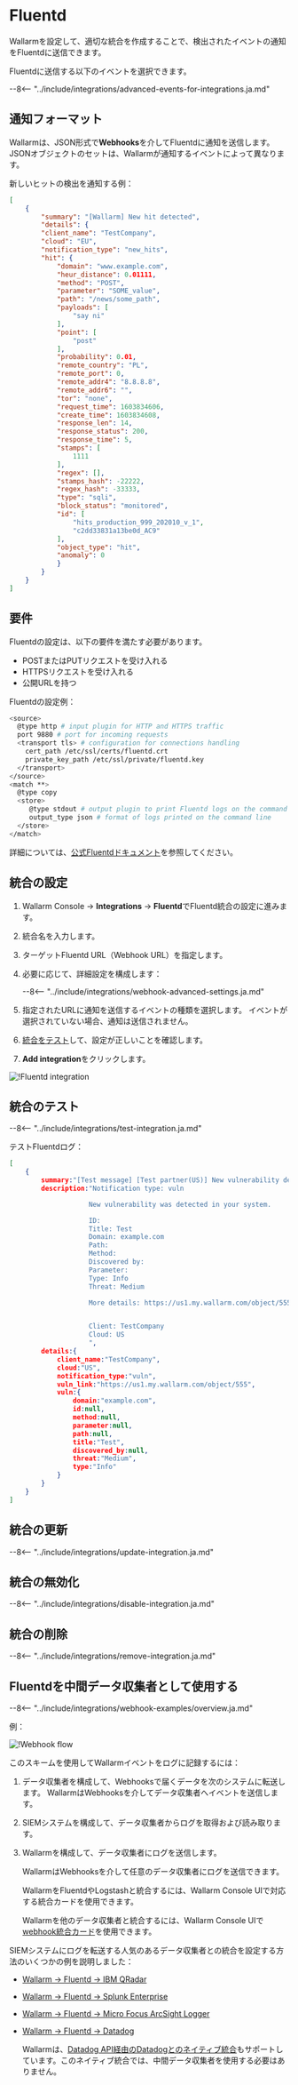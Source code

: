 # Fluentd

Wallarmを設定して、適切な統合を作成することで、検出されたイベントの通知をFluentdに送信できます。

Fluentdに送信する以下のイベントを選択できます。

--8<-- "../include/integrations/advanced-events-for-integrations.ja.md"

## 通知フォーマット

Wallarmは、JSON形式で**Webhooks**を介してFluentdに通知を送信します。 JSONオブジェクトのセットは、Wallarmが通知するイベントによって異なります。

新しいヒットの検出を通知する例：

```json
[
    {
        "summary": "[Wallarm] New hit detected",
        "details": {
        "client_name": "TestCompany",
        "cloud": "EU",
        "notification_type": "new_hits",
        "hit": {
            "domain": "www.example.com",
            "heur_distance": 0.01111,
            "method": "POST",
            "parameter": "SOME_value",
            "path": "/news/some_path",
            "payloads": [
                "say ni"
            ],
            "point": [
                "post"
            ],
            "probability": 0.01,
            "remote_country": "PL",
            "remote_port": 0,
            "remote_addr4": "8.8.8.8",
            "remote_addr6": "",
            "tor": "none",
            "request_time": 1603834606,
            "create_time": 1603834608,
            "response_len": 14,
            "response_status": 200,
            "response_time": 5,
            "stamps": [
                1111
            ],
            "regex": [],
            "stamps_hash": -22222,
            "regex_hash": -33333,
            "type": "sqli",
            "block_status": "monitored",
            "id": [
                "hits_production_999_202010_v_1",
                "c2dd33831a13be0d_AC9"
            ],
            "object_type": "hit",
            "anomaly": 0
            }
        }
    }
]
```

## 要件

Fluentdの設定は、以下の要件を満たす必要があります。

* POSTまたはPUTリクエストを受け入れる
* HTTPSリクエストを受け入れる
* 公開URLを持つ

Fluentdの設定例：

```bash linenums="1"
<source>
  @type http # input plugin for HTTP and HTTPS traffic
  port 9880 # port for incoming requests
  <transport tls> # configuration for connections handling
    cert_path /etc/ssl/certs/fluentd.crt
    private_key_path /etc/ssl/private/fluentd.key
  </transport>
</source>
<match **>
  @type copy
  <store>
     @type stdout # output plugin to print Fluentd logs on the command line
     output_type json # format of logs printed on the command line
  </store>
</match>
```

詳細については、[公式Fluentdドキュメント](https://docs.datadoghq.com/integrations/fluentd)を参照してください。

## 統合の設定

1. Wallarm Console → **Integrations** → **Fluentd**でFluentd統合の設定に進みます。
1. 統合名を入力します。
1. ターゲットFluentd URL（Webhook URL）を指定します。
1. 必要に応じて、詳細設定を構成します：

    --8<-- "../include/integrations/webhook-advanced-settings.ja.md"
1. 指定されたURLに通知を送信するイベントの種類を選択します。 イベントが選択されていない場合、通知は送信されません。
1. [統合をテスト](#testing-integration)して、設定が正しいことを確認します。
1. **Add integration**をクリックします。

![!Fluentd integration](../../../images/user-guides/settings/integrations/add-fluentd-integration.png)

## 統合のテスト

--8<-- "../include/integrations/test-integration.ja.md"

テストFluentdログ：

```json
[
    {
        summary:"[Test message] [Test partner(US)] New vulnerability detected",
        description:"Notification type: vuln

                    New vulnerability was detected in your system.

                    ID: 
                    Title: Test
                    Domain: example.com
                    Path: 
                    Method: 
                    Discovered by: 
                    Parameter: 
                    Type: Info
                    Threat: Medium

                    More details: https://us1.my.wallarm.com/object/555


                    Client: TestCompany
                    Cloud: US
                    ",
        details:{
            client_name:"TestCompany",
            cloud:"US",
            notification_type:"vuln",
            vuln_link:"https://us1.my.wallarm.com/object/555",
            vuln:{
                domain:"example.com",
                id:null,
                method:null,
                parameter:null,
                path:null,
                title:"Test",
                discovered_by:null,
                threat:"Medium",
                type:"Info"
            }
        }
    }
]
```

## 統合の更新

--8<-- "../include/integrations/update-integration.ja.md"

## 統合の無効化

--8<-- "../include/integrations/disable-integration.ja.md"

## 統合の削除

--8<-- "../include/integrations/remove-integration.ja.md"

## Fluentdを中間データ収集者として使用する

--8<-- "../include/integrations/webhook-examples/overview.ja.md"

例：

![!Webhook flow](../../../images/user-guides/settings/integrations/webhook-examples/fluentd/qradar-scheme.png)

このスキームを使用してWallarmイベントをログに記録するには：

1. データ収集者を構成して、Webhooksで届くデータを次のシステムに転送します。 WallarmはWebhooksを介してデータ収集者へイベントを送信します。
1. SIEMシステムを構成して、データ収集者からログを取得および読み取ります。
1. Wallarmを構成して、データ収集者にログを送信します。

    WallarmはWebhooksを介して任意のデータ収集者にログを送信できます。

    WallarmをFluentdやLogstashと統合するには、Wallarm Console UIで対応する統合カードを使用できます。

    Wallarmを他のデータ収集者と統合するには、Wallarm Console UIで[webhook統合カード](webhook.md)を使用できます。

SIEMシステムにログを転送する人気のあるデータ収集者との統合を設定する方法のいくつかの例を説明しました：

* [Wallarm → Fluentd → IBM QRadar](webhook-examples/fluentd-qradar.md)
* [Wallarm → Fluentd → Splunk Enterprise](webhook-examples/fluentd-splunk.md)
* [Wallarm → Fluentd → Micro Focus ArcSight Logger](webhook-examples/fluentd-arcsight-logger.md)
* [Wallarm → Fluentd → Datadog](webhook-examples/fluentd-logstash-datadog.md)

    Wallarmは、[Datadog API経由のDatadogとのネイティブ統合](datadog.md)もサポートしています。このネイティブ統合では、中間データ収集者を使用する必要はありません。